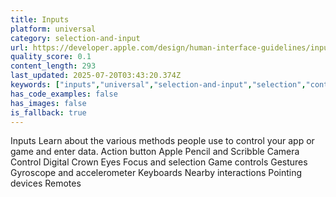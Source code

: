```yaml
---
title: Inputs
platform: universal
category: selection-and-input
url: https://developer.apple.com/design/human-interface-guidelines/inputs
quality_score: 0.1
content_length: 293
last_updated: 2025-07-20T03:43:20.374Z
keywords: ["inputs","universal","selection-and-input","selection","controls","gestures"]
has_code_examples: false
has_images: false
is_fallback: true
---
```


Inputs Learn about the various methods people use to control your app or game and enter data. Action button Apple Pencil and Scribble Camera Control Digital Crown Eyes Focus and selection Game controls Gestures Gyroscope and accelerometer Keyboards Nearby interactions Pointing devices Remotes